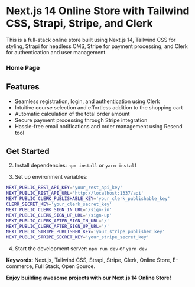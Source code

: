 # Next.js 14 Online Store with Tailwind CSS, Strapi, Stripe, and Clerk

This is a full-stack online store built using Next.js 14, Tailwind CSS for styling, Strapi for headless CMS, Stripe for payment processing, and Clerk for authentication and user management.

### Home Page

## Features

- Seamless registration, login, and authentication using Clerk
- Intuitive course selection and effortless addition to the shopping cart
- Automatic calculation of the total order amount
- Secure payment processing through Stripe integration
- Hassle-free email notifications and order management using Resend tool

## Get Started

2. Install dependencies: `npm install` or `yarn install`

3. Set up environment variables:

```bash {"id":"01J1V3ZBPTMM5Z43MYG5Z7B2DR"}
NEXT_PUBLIC_REST_API_KEY='your_rest_api_key'
NEXT_PUBLIC_REST_API_URL='http://localhost:1337/api'
NEXT_PUBLIC_CLERK_PUBLISHABLE_KEY='your_clerk_publishable_key'
CLERK_SECRET_KEY='your_clerk_secret_key'
NEXT_PUBLIC_CLERK_SIGN_IN_URL='/sign-in'
NEXT_PUBLIC_CLERK_SIGN_UP_URL='/sign-up'
NEXT_PUBLIC_CLERK_AFTER_SIGN_IN_URL='/'
NEXT_PUBLIC_CLERK_AFTER_SIGN_UP_URL='/'
NEXT_PUBLIC_STRIPE_PUBLISHER_KEY='your_stripe_publisher_key'
NEXT_PUBLIC_STRIPE_SECRET_KEY='your_stripe_secret_key'

```

4. Start the development server: `npm run dev` or `yarn dev`

**Keywords:** Next.js, Tailwind CSS, Strapi, Stripe, Clerk, Online Store, E-commerce, Full Stack, Open Source.

**Enjoy building awesome projects with our Next.js 14 Online Store!**
